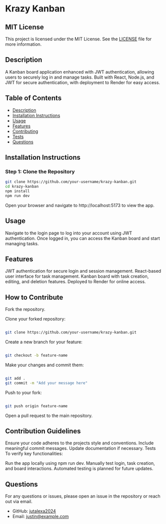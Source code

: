 # Krazy Kanban

## MIT License

This project is licensed under the MIT License. See the [LICENSE](LICENSE) file for more information.

## Description

A Kanban board application enhanced with JWT authentication, allowing users to securely log in and manage tasks. Built with React, Node.js, and JWT for secure authentication, with deployment to Render for easy access.

## Table of Contents

- [Description](#description)
- [Installation Instructions](#installation-instructions)
- [Usage](#usage)
- [Features](#features)
- [Contributing](#contributing)
- [Tests](#tests)
- [Questions](#questions)

## Installation Instructions

### Step 1: Clone the Repository
```bash
git clone https://github.com/your-username/krazy-kanban.git
cd krazy-kanban
npm install
npm run dev
```
Open your browser and navigate to http://localhost:5173 to view the app.

## Usage
Navigate to the login page to log into your account using JWT authentication.
Once logged in, you can access the Kanban board and start managing tasks.

## Features
JWT authentication for secure login and session management.
React-based user interface for task management.
Kanban board with task creation, editing, and deletion features.
Deployed to Render for online access.

## How to Contribute
Fork the repository.

Clone your forked repository:

```bash

git clone https://github.com/your-username/krazy-kanban.git

```
Create a new branch for your feature:

```bash

git checkout -b feature-name

```
Make your changes and commit them:

```bash

git add .
git commit -m "Add your message here"

```
Push to your fork:

```bash

git push origin feature-name
```
Open a pull request to the main repository.

## Contribution Guidelines
Ensure your code adheres to the projects style and conventions.
Include meaningful commit messages.
Update documentation if necessary.
Tests
To verify key functionalities:

Run the app locally using npm run dev.
Manually test login, task creation, and board interactions.
Automated testing is planned for future updates.

## Questions
For any questions or issues, please open an issue in the repository or reach out via email.
- GitHub: [jutalexa2024](https://github.com/jutalexa2024)
- Email: [justin@example.com](mailto:justin@example.com)









